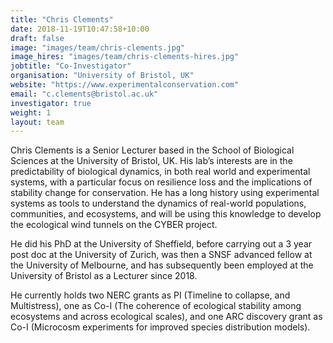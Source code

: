 ```yaml
---
title: "Chris Clements"
date: 2018-11-19T10:47:58+10:00
draft: false
image: "images/team/chris-clements.jpg"
image_hires: "images/team/chris-clements-hires.jpg"
jobtitle: "Co-Investigator"
organisation: "University of Bristol, UK"
website: "https://www.experimentalconservation.com"
email: "c.clements@bristol.ac.uk"
investigator: true
weight: 1
layout: team
---
```


Chris Clements is a Senior Lecturer based in the School of Biological Sciences at the University of Bristol, UK. His lab’s interests are in the predictability of biological dynamics, in both real world and experimental systems, with a particular focus on resilience loss and the implications of stability change for conservation. He has a long history using experimental systems as tools to understand the dynamics of real-world populations, communities, and ecosystems, and will be using this knowledge to develop the ecological wind tunnels on the CYBER project.

He did his PhD at the University of Sheffield, before carrying out a 3 year post doc at the University of Zurich, was then a SNSF advanced fellow at the University of Melbourne, and has subsequently been employed at the University of Bristol as a Lecturer since 2018.

He currently holds two NERC grants as PI (Timeline to collapse, and Multistress), one as Co-I (The coherence of ecological stability among ecosystems and across ecological scales), and one ARC discovery grant as Co-I (Microcosm experiments for improved species distribution models).
